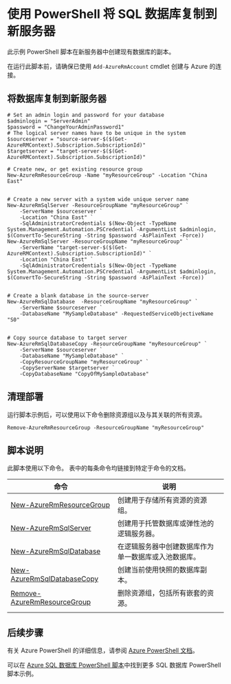 <properties
    pageTitle="Azure PowerShell 脚本 - 将 SQL 数据库复制到新服务器 | Azure"
    description="Azure PowerShell 脚本示例 - 使用 PowerShell 将 SQL 数据库复制到新服务器"
    services="sql-database"
    documentationcenter="sql-database"
    author="janeng"
    manager="jstrauss"
    editor="carlrab"
    tags="azure-service-management"
    translationtype="Human Translation" />
<tags
    ms.assetid=""
    ms.service="sql-database"
    ms.custom="sample"
    ms.devlang="PowerShell"
    ms.topic="article"
    ms.tgt_pltfrm="sql-database"
    ms.workload="database"
    ms.date="03/07/2017"
    wacn.date="04/17/2017"
    ms.author="janeng"
    ms.sourcegitcommit="7cc8d7b9c616d399509cd9dbdd155b0e9a7987a8"
    ms.openlocfilehash="70d82c900bfd80736cbea5fb79958b1f226d5bfb"
    ms.lasthandoff="04/07/2017" />

# <a name="copy-a-sql-database-to-a-new-server-using-powershell"></a>使用 PowerShell 将 SQL 数据库复制到新服务器

此示例 PowerShell 脚本在新服务器中创建现有数据库的副本。 

在运行此脚本前，请确保已使用 `Add-AzureRmAccount` cmdlet 创建与 Azure 的连接。

## <a name="copy-a-database-to-a-new-server"></a>将数据库复制到新服务器

    # Set an admin login and password for your database
    $adminlogin = "ServerAdmin"
    $password = "ChangeYourAdminPassword1"
    # The logical server names have to be unique in the system
    $sourceserver = "source-server-$($(Get-AzureRMContext).Subscription.SubscriptionId)"
    $targetserver = "target-server-$($(Get-AzureRMContext).Subscription.SubscriptionId)"

    # Create new, or get existing resource group
    New-AzureRmResourceGroup -Name "myResourceGroup" -Location "China East"


    # Create a new server with a system wide unique server name
    New-AzureRmSqlServer -ResourceGroupName "myResourceGroup" `
        -ServerName $sourceserver `
        -Location "China East" `
        -SqlAdministratorCredentials $(New-Object -TypeName System.Management.Automation.PSCredential -ArgumentList $adminlogin, $(ConvertTo-SecureString -String $password -AsPlainText -Force))
    New-AzureRmSqlServer -ResourceGroupName "myResourceGroup" `
        -ServerName "target-server-$($(Get-AzureRMContext).Subscription.SubscriptionId)" `
        -Location "China East" `
        -SqlAdministratorCredentials $(New-Object -TypeName System.Management.Automation.PSCredential -ArgumentList $adminlogin, $(ConvertTo-SecureString -String $password -AsPlainText -Force))


    # Create a blank database in the source-server
    New-AzureRmSqlDatabase  -ResourceGroupName "myResourceGroup" `
        -ServerName $sourceserver `
        -DatabaseName "MySampleDatabase" -RequestedServiceObjectiveName "S0"


    # Copy source database to target server 
    New-AzureRmSqlDatabaseCopy -ResourceGroupName "myResourceGroup" `
        -ServerName $sourceserver `
        -DatabaseName "MySampleDatabase" `
        -CopyResourceGroupName "myResourceGroup" `
        -CopyServerName $targetserver `
        -CopyDatabaseName "CopyOfMySampleDatabase"

## <a name="clean-up-deployment"></a>清理部署

运行脚本示例后，可以使用以下命令删除资源组以及与其关联的所有资源。

    Remove-AzureRmResourceGroup -ResourceGroupName "myResourceGroup"

## <a name="script-explanation"></a>脚本说明

此脚本使用以下命令。 表中的每条命令均链接到特定于命令的文档。

| 命令 | 说明 |
|---|---|
| [New-AzureRmResourceGroup](https://docs.microsoft.com/zh-cn/powershell/resourcemanager/azurerm.resources/v3.5.0/new-azurermresourcegroup) | 创建用于存储所有资源的资源组。 |
| [New-AzureRmSqlServer](https://docs.microsoft.com/zh-cn/powershell/resourcemanager/azurerm.sql/v2.5.0/new-azurermsqlserver) | 创建用于托管数据库或弹性池的逻辑服务器。 |
| [New-AzureRmSqlDatabase](https://docs.microsoft.com/zh-cn/powershell/resourcemanager/azurerm.sql/v2.5.0/new-azurermsqldatabase) | 在逻辑服务器中创建数据库作为单一数据库或入池数据库。 |
| [New-AzureRmSqlDatabaseCopy](https://docs.microsoft.com/zh-cn/powershell/resourcemanager/azurerm.sql/v2.5.0/new-azurermsqldatabasecopy) | 创建当前使用快照的数据库副本。 |
| [Remove-AzureRmResourceGroup](https://docs.microsoft.com/zh-cn/powershell/resourcemanager/azurerm.resources/v3.5.0/remove-azurermresourcegroup) | 删除资源组，包括所有嵌套的资源。 |
|||

## <a name="next-steps"></a>后续步骤

有关 Azure PowerShell 的详细信息，请参阅 [Azure PowerShell 文档](https://docs.microsoft.com/zh-cn/powershell/)。

可以在 [Azure SQL 数据库 PowerShell 脚本](/documentation/articles/sql-database-powershell-samples/)中找到更多 SQL 数据库 PowerShell 脚本示例。